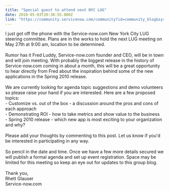 ```yaml
---
title: "Special guest to attend next NYC LUG"
date: 2010-05-03T20:38:55.000Z
link: "https://community.servicenow.com/community?id=community_blog&sys_id=141e6e2ddbd0dbc01dcaf3231f9619e1"
---
```

<p>I just got off the phone with the Service-now.com New York City LUG steering committee. Plans are in the works to hold the next LUG meeting on May 27th at 9:00 am, location to be determined. <br /><br />Rumor has it Fred Luddy, Service-now.com founder and CEO, will be in town and will join meeting. With probably the biggest release in the history of Service-now.com coming in about a month, this will be a great opportunity to hear directly from Fred about the inspiration behind some of the new applications in the Spring 2010 release.<br /><br />We are currently looking for agenda topic suggestions and demo volunteers so please raise your hand if you are interested. Here are a few proposed topics:<br />- Customize vs. out of the box - a discussion around the pros and cons of each approach<br />- Demonstrating ROI - how to take metrics and show value to the business<br />- Spring 2010 release - which new app is most exciting to your organization and why?<br /><br />Please add your thoughts by commenting to this post. Let us know if you'd be interested in participating in any way.<br /><br />So pencil in the date and time. Once we have a few more details secured we will publish a formal agenda and set up event registration. Space may be limited for this meeting so keep an eye out for updates to this group blog.<br /><br />Thank you,<br />Rhett Glauser<br />Service-now.com</p>